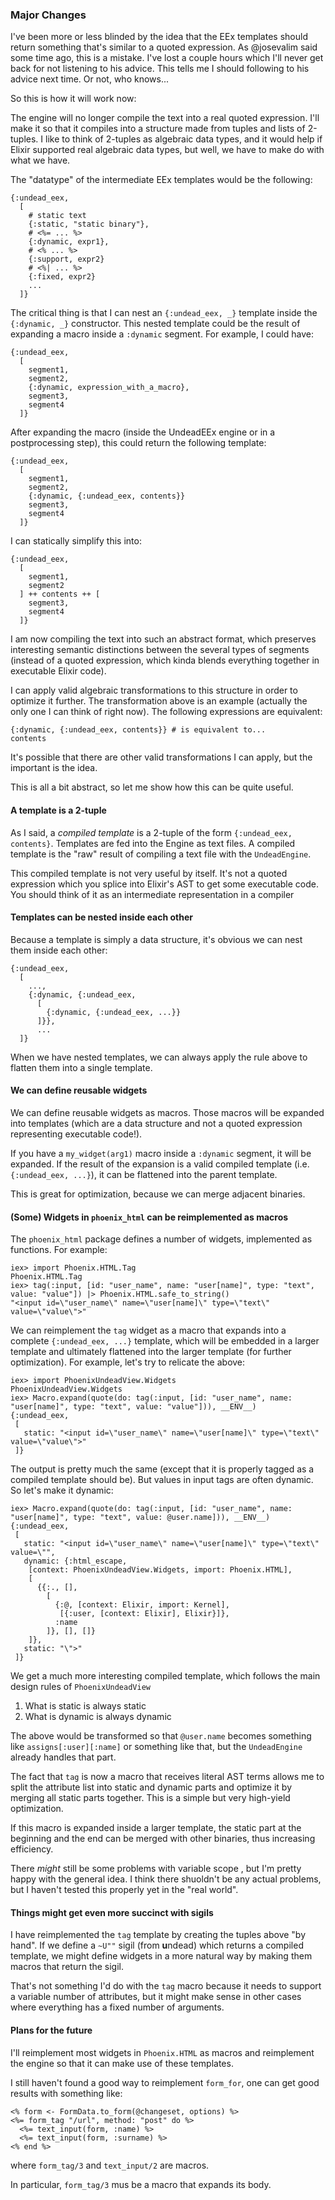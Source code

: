 ### Major Changes

I've been more or less blinded by the idea that the EEx templates should return something that's similar to a quoted expression. As @josevalim said some time ago, this is a mistake. I've lost a couple hours which I'll never get back for not listening to his advice. This tells me I should following to his advice next time. Or not, who knows...

So this is how it will work now:

The engine will no longer compile the text into a real quoted expression. I'll make it so that it compiles into a structure made from tuples and lists of 2-tuples. I like to think of 2-tuples as algebraic data types, and it would help if Elixir supported real algebraic data types, but well, we have to make do with what we have.

The "datatype" of the intermediate EEx templates would be the following:

```
{:undead_eex,
  [
    # static text
    {:static, "static binary"},
    # <%= ... %>
    {:dynamic, expr1},
    # <% ... %>
    {:support, expr2}
    # <%| ... %>
    {:fixed, expr2}
    ...
  ]}
```

The critical thing is that I can nest an `{:undead_eex, _}` template inside the `{:dynamic, _}` constructor. This nested template could be the result of expanding a macro inside a `:dynamic` segment. For example, I could have:

```
{:undead_eex,
  [
    segment1,
    segment2,
    {:dynamic, expression_with_a_macro},
    segment3,
    segment4
  ]}
```

After expanding the macro (inside the UndeadEEx engine or in a postprocessing step), this could return the following template:

```
{:undead_eex,
  [
    segment1,
    segment2,
    {:dynamic, {:undead_eex, contents}}
    segment3,
    segment4
  ]}
```

I can statically simplify this into:

```
{:undead_eex,
  [
    segment1,
    segment2
  ] ++ contents ++ [
    segment3,
    segment4
  ]}
```

I am now compiling the text into such an abstract format, which preserves interesting semantic distinctions between the several types of segments (instead of a quoted expression, which kinda blends everything together in executable Elixir code).

I can apply valid algebraic transformations to this structure in order to optimize it further. The transformation above is an example (actually the only one I can think of right now). The following expressions are equivalent:

```
{:dynamic, {:undead_eex, contents}} # is equivalent to...
contents
```

It's possible that there are other valid transformations I can apply, but the important is the idea.

This is all a bit abstract, so let me show how this can be quite useful.

#### A template is a 2-tuple

As I said, a *compiled template* is a 2-tuple of the form `{:undead_eex, contents}`. Templates are fed into the Engine as text files. A compiled template is the "raw" result of compiling a text file with the `UndeadEngine`.

This compiled template is not very useful by itself. It's not a quoted expression which you splice into Elixir's AST to get some executable code. You should think of it as an intermediate representation in a compiler

#### Templates can be nested inside each other

Because a template is simply a data structure, it's obvious we can nest them inside each other:

```
{:undead_eex,
  [
    ...,
    {:dynamic, {:undead_eex,
      [
        {:dynamic, {:undead_eex, ...}}
      ]}},
      ...
  ]}
```

When we have nested templates, we can always apply the rule above to flatten them into a single template.

#### We can define reusable widgets

We can define reusable widgets as macros. Those macros will be expanded into templates (which are a data structure and not a quoted expression representing executable code!).

If you have a `my_widget(arg1)` macro inside a `:dynamic` segment, it will be expanded. If the result of the expansion is a valid compiled template (i.e. `{:undead_eex, ...}`), it can be flattened into the parent template.

This is great for optimization, because we can merge adjacent binaries.

#### (Some) Widgets in `phoenix_html` can be reimplemented as macros

The `phoenix_html` package defines a number of widgets, implemented as functions. For example:

```
iex> import Phoenix.HTML.Tag
Phoenix.HTML.Tag
iex> tag(:input, [id: "user_name", name: "user[name]", type: "text", value: "value"]) |> Phoenix.HTML.safe_to_string()
"<input id=\"user_name\" name=\"user[name]\" type=\"text\" value=\"value\">"
```

We can reimplement the `tag` widget as a macro that expands into a complete `{:undead_eex, ...}` template, which will be embedded in a larger template and ultimately flattened into the larger template (for further optimization). For example, let's try to relicate the above:

```
iex> import PhoenixUndeadView.Widgets
PhoenixUndeadView.Widgets
iex> Macro.expand(quote(do: tag(:input, [id: "user_name", name: "user[name]", type: "text", value: "value"])), __ENV__)
{:undead_eex,
 [
   static: "<input id=\"user_name\" name=\"user[name]\" type=\"text\" value=\"value\">"
 ]}
```

The output is pretty much the same (except that it is properly tagged as a compiled template should be). But values in input tags are often dynamic. So let's make it dynamic:

```
iex> Macro.expand(quote(do: tag(:input, [id: "user_name", name: "user[name]", type: "text", value: @user.name])), __ENV__)
{:undead_eex,
 [
   static: "<input id=\"user_name\" name=\"user[name]\" type=\"text\" value=\"",
   dynamic: {:html_escape,
    [context: PhoenixUndeadView.Widgets, import: Phoenix.HTML],
    [
      {{:., [],
        [
          {:@, [context: Elixir, import: Kernel],
           [{:user, [context: Elixir], Elixir}]},
          :name
        ]}, [], []}
    ]},
   static: "\">"
 ]}
```

We get a much more interesting compiled template, which follows the main design rules of `PhoenixUndeadView`

1. What is static is always static
2. What is dynamic is always dynamic

The above would be transformed so that `@user.name` becomes something like `assigns[:user][:name]` or something like that, but the `UndeadEngine` already handles that part.

The fact that `tag` is now a macro that receives literal AST terms allows me to split the attribute list into static and dynamic parts and optimize it by merging all static parts together. This is a simple but very high-yield optimization.

If this macro is expanded inside a larger template, the static part at the beginning and the end can be merged with other binaries, thus increasing efficiency.

There *might* still be some problems with variable scope , but I'm pretty happy with the general idea. I think there shuoldn't be any actual problems, but I haven't tested this properly yet in the "real world".

#### Things might get even more succinct with sigils

I have reimplemented the `tag` template by creating the tuples above "by hand".
If we define a `~U""` sigil (from **u**ndead) which returns a compiled template, we might define widgets in a more natural way by making them macros that return the sigil.

That's not something I'd do with the `tag` macro because it needs to support a variable number of attributes, but it might make sense in other cases where everything has a fixed number of arguments.

#### Plans for the future

I'll reimplement most widgets in `Phoenix.HTML` as macros and reimplement the engine so that it can make use of these templates.

I still haven't found a good way to reimplement `form_for`, one can get good results with something like:

```plaintext
<% form <- FormData.to_form(@changeset, options) %>
<%= form_tag "/url", method: "post" do %>
  <%= text_input(form, :name) %>
  <%= text_input(form, :surname) %>
<% end %>
```

where `form_tag/3` and `text_input/2` are macros.

In particular, `form_tag/3` mus be a macro that expands its body.